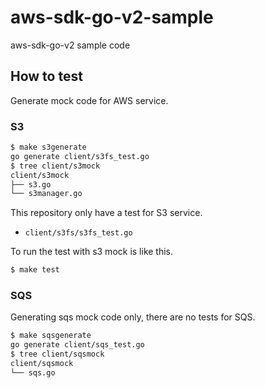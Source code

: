 # aws-sdk-go-v2-sample

aws-sdk-go-v2 sample code

## How to test

Generate mock code for AWS service.

### S3

```bash
$ make s3generate
go generate client/s3fs_test.go
$ tree client/s3mock
client/s3mock
├── s3.go
└── s3manager.go
```

This repository only have a test for S3 service.

* `client/s3fs/s3fs_test.go`

To run the test with s3 mock is like this.

```bash
$ make test
```

### SQS

Generating sqs mock code only, there are no tests for SQS.

```bash
$ make sqsgenerate
go generate client/sqs_test.go
$ tree client/sqsmock
client/sqsmock
└── sqs.go
```
